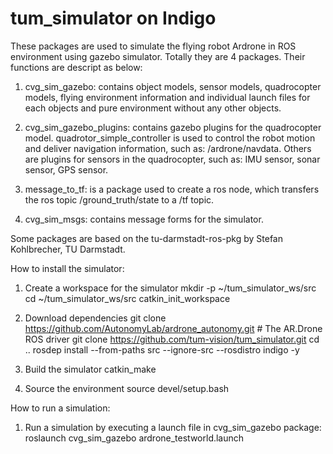 tum_simulator on Indigo
=============

These packages are used to simulate the flying robot Ardrone in ROS environment using gazebo simulator. Totally they are 4 packages. Their functions are descript as below:

1. cvg_sim_gazebo: contains object models, sensor models, quadrocopter models, flying environment information and individual launch files for each objects and pure environment without any other objects.

2. cvg_sim_gazebo_plugins: contains gazebo plugins for the quadrocopter model. quadrotor_simple_controller is used to control the robot motion and deliver navigation information, such as: /ardrone/navdata. Others are plugins for sensors in the quadrocopter, such as: IMU sensor, sonar sensor, GPS sensor.

3. message_to_tf: is a package used to create a ros node, which transfers the ros topic /ground_truth/state to a /tf topic.

4. cvg_sim_msgs: contains message forms for the simulator.

Some packages are based on the tu-darmstadt-ros-pkg by Stefan Kohlbrecher, TU Darmstadt.

How to install the simulator:

1. Create a workspace for the simulator
    mkdir -p ~/tum_simulator_ws/src
    cd  ~/tum_simulator_ws/src
    catkin_init_workspace

2. Download dependencies
    git clone https://github.com/AutonomyLab/ardrone_autonomy.git	# The AR.Drone ROS driver
    git clone https://github.com/tum-vision/tum_simulator.git
    cd ..
    rosdep install --from-paths src --ignore-src --rosdistro indigo -y

3. Build the simulator
    catkin_make

4. Source the environment
    source devel/setup.bash
 
How to run a simulation:

1. Run a simulation by executing a launch file in cvg_sim_gazebo package:
    roslaunch cvg_sim_gazebo ardrone_testworld.launch

